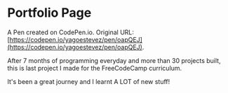 # Portfolio Page

A Pen created on CodePen.io. Original URL: [https://codepen.io/yagoestevez/pen/oapQEJ](https://codepen.io/yagoestevez/pen/oapQEJ).

After 7 months of programming everyday and more than 30 projects built, this is last project I made for the FreeCodeCamp curriculum. 

It's been a great journey and I learnt A LOT of new stuff!